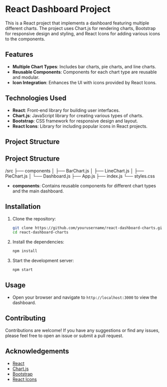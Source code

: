 # React Dashboard Project

This is a React project that implements a dashboard featuring multiple different charts. The project uses Chart.js for rendering charts, Bootstrap for responsive design and styling, and React Icons for adding various icons to the components.

## Features

- **Multiple Chart Types**: Includes bar charts, pie charts, and line charts.
- **Reusable Components**: Components for each chart type are reusable and modular.
- **Icon Integration**: Enhances the UI with icons provided by React Icons.

## Technologies Used

- **React**: Front-end library for building user interfaces.
- **Chart.js**: JavaScript library for creating various types of charts.
- **Bootstrap**: CSS framework for responsive design and layout.
- **React Icons**: Library for including popular icons in React projects.

## Project Structure

## Project Structure


/src
├── components
│   ├── BarChart.js
│   ├── LineChart.js
│   ├── PieChart.js
│   └── Dashboard.js
├── App.js
├── index.js
└── styles.css



- **components**: Contains reusable components for different chart types and the main dashboard.

## Installation

1. Clone the repository:
    ```bash
    git clone https://github.com/yourusername/react-dashboard-charts.git
    cd react-dashboard-charts
    ```

2. Install the dependencies:
    ```bash
    npm install
    ```

3. Start the development server:
    ```bash
    npm start
    ```

## Usage

- Open your browser and navigate to `http://localhost:3000` to view the dashboard.

## Contributing

Contributions are welcome! If you have any suggestions or find any issues, please feel free to open an issue or submit a pull request.


## Acknowledgements

- [React](https://reactjs.org/)
- [Chart.js](https://www.chartjs.org/)
- [Bootstrap](https://getbootstrap.com/)
- [React Icons](https://react-icons.github.io/react-icons/)
